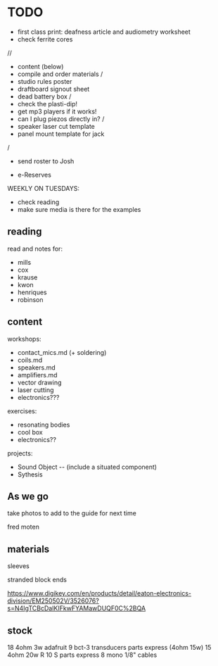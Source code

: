 # TODO

- first class print: deafness article and audiometry worksheet
- check ferrite cores

//

- content (below)
- compile and order materials
/
- studio rules poster
- draftboard signout sheet
- dead battery box
/
- check the plasti-dip!
- get mp3 players if it works!
- can I plug piezos directly in?
/
- speaker laser cut template
- panel mount template for jack


/
- send roster to Josh

- e-Reserves


WEEKLY ON TUESDAYS:
- check reading
- make sure media is there for the examples


## reading

read and notes for:
- mills
- cox
- krause
- kwon
- henriques
- robinson



## content

workshops:
- contact_mics.md   (+ soldering)
- coils.md
- speakers.md
- amplifiers.md
- vector drawing
- laser cutting
- electronics???

exercises:
- resonating bodies
- cool box
- electronics??


projects:
- Sound Object -- (include a situated component)
- Sythesis



## As we go

take photos to add to the guide for next time


fred moten



## materials


sleeves

stranded block ends

https://www.digikey.com/en/products/detail/eaton-electronics-division/EM250502V/3526076?s=N4IgTCBcDaIKIFkwFYAMawDUQF0C%2BQA


## stock

18 4ohm 3w adafruit
9 bct-3 transducers parts express (4ohm 15w)
15 4ohm 20w R 10 S parts express
8 mono 1/8" cables

